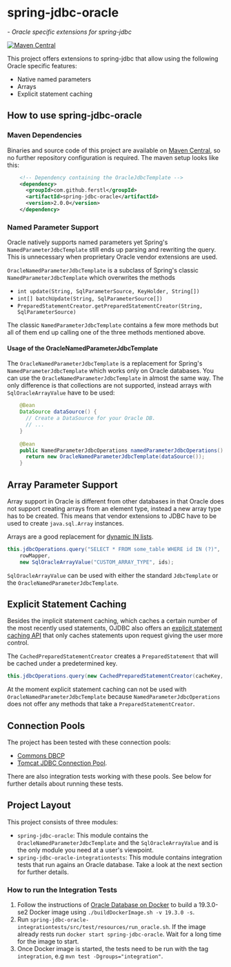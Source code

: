 # spring-jdbc-oracle
*- Oracle specific extensions for spring-jdbc*

[![Maven Central](https://maven-badges.herokuapp.com/maven-central/com.github.ferstl/spring-jdbc-oracle/badge.svg)](https://maven-badges.herokuapp.com/maven-central/com.github.ferstl/spring-jdbc-oracle)

This project offers extensions to spring-jdbc that allow using the following Oracle specific features:

* Native named parameters
* Arrays
* Explicit statement caching


## How to use spring-jdbc-oracle

### Maven Dependencies
Binaries and source code of this project are available on [Maven Central](http://central.maven.org/maven2/com/github/ferstl/spring-jdbc-oracle/), so no further repository configuration is required. The maven setup looks like this:

```xml
    <!-- Dependency containing the OracleJdbcTemplate -->
    <dependency>
      <groupId>com.github.ferstl</groupId>
      <artifactId>spring-jdbc-oracle</artifactId>
      <version>2.0.0</version>
    </dependency>
```

### Named Parameter Support

Oracle natively supports named parameters yet Spring's `NamedParameterJdbcTemplate` still ends up parsing and rewriting the query. This is unnecessary when proprietary Oracle vendor extensions are used.

`OracleNamedParameterJdbcTemplate` is a subclass of Spring's classic `NamedParameterJdbcTemplate` which overwrites the methods
* `int update(String, SqlParameterSource, KeyHolder, String[])`
* `int[] batchUpdate(String, SqlParameterSource[])`
* `PreparedStatementCreator.getPreparedStatementCreator(String, SqlParameterSource)`

The classic `NamedParameterJdbcTemplate` contains a few more methods but all of them end up calling one of the three methods mentioned above.


#### Usage of the OracleNamedParameterJdbcTemplate

The `OracleNamedParameterJdbcTemplate` is a replacement for Spring's `NamedParameterJdbcTemplate` which works only on Oracle databases. You can use the `OracleNamedParameterJdbcTemplate` in almost the same way. The only difference is that collections are not supported, instead arrays with `SqlOracleArrayValue` have to be used:

```java
    @Bean
    DataSource dataSource() {
      // Create a DataSource for your Oracle DB.
      // ...
    }
    
    @Bean
    public NamedParameterJdbcOperations namedParameterJdbcOperations() {
      return new OracleNamedParameterJdbcTemplate(dataSource());
    }
```


## Array Parameter Support

Array support in Oracle is different from other databases in that Oracle does not support creating arrays from an element type, instead a new array type has to be created. This means that vendor extensions to JDBC have to be used to create `java.sql.Array` instances.

Arrays are a good replacement for [dynamic IN lists](https://blog.jooq.org/2018/04/13/when-using-bind-variables-is-not-enough-dynamic-in-lists/).

```java
this.jdbcOperations.query("SELECT * FROM some_table WHERE id IN (?)",
    rowMapper,
    new SqlOracleArrayValue("CUSTOM_ARRAY_TYPE", ids);
```

`SqlOracleArrayValue` can be used with either the standard `JdbcTemplate` or the `OracleNamedParameterJdbcTemplate`.

## Explicit Statement Caching

Besides the implicit statement caching, which caches a certain number of the most recently used statements, OJDBC also offers an [explicit statement caching API](https://docs.oracle.com/en/database/oracle/oracle-database/18/jjdbc/statement-and-resultset-caching.html#GUID-DFBC7F09-5F27-42E1-8044-24733A6AE5F8) that only caches statements upon request giving the user more control.

The `CachedPreparedStatementCreator` creates a `PreparedStatement` that will be cached under a predetermined key.

```java
this.jdbcOperations.query(new CachedPreparedStatementCreator(cacheKey, SQL), rowMapper);
```

At the moment explicit statement caching can not be used with `OracleNamedParameterJdbcTemplate` because `NamedParameterJdbcOperations` does not offer any methods that take a `PreparedStatementCreator`.

## Connection Pools

The project has been tested with these connection pools:
* [Commons DBCP](https://commons.apache.org/proper/commons-dbcp/)
* [Tomcat JDBC Connection Pool](https://tomcat.apache.org/tomcat-9.0-doc/jdbc-pool.html).

There are also integration tests working with these pools. See below for further details about running these tests.


## Project Layout
This project consists of three modules:
* `spring-jdbc-oracle`: This module contains the `OracleNamedParameterJdbcTemplate` and the `SqlOracleArrayValue` and is the only module you need at a user's viewpoint.
* `spring-jdbc-oracle-integrationtests`: This module contains integration tests that run agains an Oracle database. Take a look at the next section for further details.

### How to run the Integration Tests
1. Follow the instructions of [Oracle Database on Docker](https://github.com/oracle/docker-images/tree/master/OracleDatabase/SingleInstance) to build a 19.3.0-se2 Docker image using `./buildDockerImage.sh -v 19.3.0 -s`.
1. Run `spring-jdbc-oracle-integrationtests/src/test/resources/run_oracle.sh`. If the image already rests run `docker start spring-jdbc-oracle`. Wait for a long time for the image to start.
1. Once Docker image is started, the tests need to be run with the tag `integration`, e.g `mvn test -Dgroups="integration"`.

